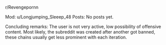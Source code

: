 r/Revengepornn

Mod: u/Longjumping_Sleeep_48
Posts: No posts yet.

Concluding remarks: The user is not very active, low possibility of offensive content. Most likely, the subreddit was created after another got banned, these chains usually get less prominent with each iteration.

